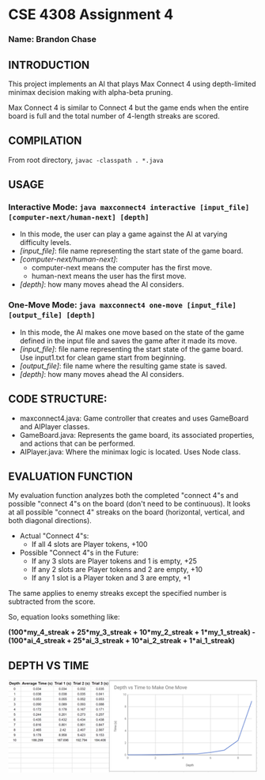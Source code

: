 # CSE 4308 Assignment 4

### Name: Brandon Chase
## INTRODUCTION
This project implements an AI that plays Max Connect 4 using depth-limited minimax decision making with alpha-beta pruning. 

Max Connect 4 is similar to Connect 4 but the game ends when the entire board is full and the total number of 4-length streaks are scored.
## COMPILATION
From root directory, `javac -classpath . *.java`

## USAGE
### Interactive Mode: `java maxconnect4 interactive [input_file] [computer-next/human-next] [depth]`
* In this mode, the user can play a game against the AI at varying difficulty levels.
* *[input_file]*: file name representing the start state of the game board.
* *[computer-next/human-next]*:
    * computer-next means the computer has the first move.
    * human-next means the user has the first move.  
* *[depth]*: how many moves ahead the AI considers.

### One-Move Mode: `java maxconnect4 one-move [input_file] [output_file] [depth]`

* In this mode, the AI makes one move based on the state of the game defined in the input file and saves the game after it made its move.
* *[input_file]*: file name representing the start state of the game board. Use input1.txt for clean game start from beginning.
* *[output_file]*: file name where the resulting game state is saved.  
* *[depth]*: how many moves ahead the AI considers.
## CODE STRUCTURE: 
* maxconnect4.java: Game controller that creates and uses GameBoard and AIPlayer classes.
* GameBoard.java: Represents the game board, its associated properties, and actions that can be performed.
* AIPlayer.java: Where the minimax logic is located. Uses Node class.

## EVALUATION FUNCTION
My evaluation function analyzes both the completed "connect 4"s and possible "connect 4"s on the board (don't need to be continuous). It looks at all possible "connect 4" streaks on the board (horizontal, vertical, and both diagonal directions). 
* Actual "Connect 4"s:
    * If all 4 slots are Player tokens, +100
* Possible "Connect 4"s in the Future:
    * If any 3 slots are Player tokens and 1 is empty, +25
    * If any 2 slots are Player tokens and 2 are empty, +10
    * If any 1 slot is a Player token and 3 are empty, +1

The same applies to enemy streaks except the specified number is subtracted from the score. 

So, equation looks something like:

**(100\*my_4_streak + 25\*my_3_streak + 10\*my_2_streak + 1\*my_1_streak) - (100\*ai_4_streak + 25\*ai_3_streak + 10\*ai_2_streak + 1\*ai_1_streak)**

## DEPTH VS TIME
![Depth vs Time Chart](./depth-vs-time.png)
